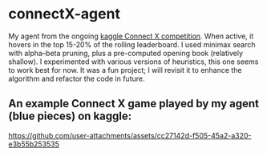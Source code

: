 # connectX-agent
My agent from the ongoing <a href="https://www.kaggle.com/competitions/connectx/overview">kaggle Connect X competition</a>. When active, it hovers in the top 15-20% of the rolling leaderboard.
I used minimax search with alpha–beta pruning, plus a pre-computed opening book (relatively shallow).
I experimented with various versions of heuristics, this one seems to work best for now.
It was a fun project; I will revisit it to enhance the algorithm and refactor the code in future.


## An example Connect X game played by my agent (blue pieces) on kaggle:

https://github.com/user-attachments/assets/cc27142d-f505-45a2-a320-e3b55b253535
